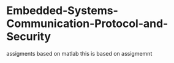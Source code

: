 # Embedded-Systems-Communication-Protocol-and-Security
assigments based on matlab 
this is based on assigmemnt 
